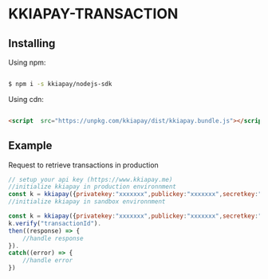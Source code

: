 # KKIAPAY-TRANSACTION

 
## Installing

  

Using npm:

  

```bash

$ npm i -s kkiapay/nodejs-sdk

```

  

Using cdn:

  

```html

<script  src="https://unpkg.com/kkiapay/dist/kkiapay.bundle.js"></script>

```


## Example

Request to retrieve transactions in production

```js
// setup your api key (https://www.kkiapay.me)
//initialize kkiapay in production environnment
const k = kkiapay({privatekey:"xxxxxxx",publickey:"xxxxxxx",secretkey:"xxxxxxx"})
//initialize kkiapay in sandbox environnment

const k = kkiapay({privatekey:"xxxxxxx",publickey:"xxxxxxx",secretkey:"xxxxxxx",sandbox:true})
k.verify("transactionId").
then((response) => {
    //handle response
}).
catch((error) => {
    //handle error
})
```
